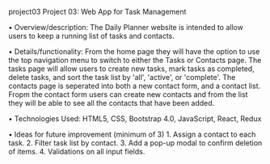 project03
Project 03: Web App for Task Management


• Overview/description: The Daily Planner website is intended to allow users to keep a running list of tasks and contacts.

• Details/functionality: From the home page they will have the option to use the top navigation menu to switch to either the Tasks or Contacts page. The tasks page will allow users to create new tasks, mark tasks as completed, delete tasks, and sort the task list by 'all', 'active', or 'complete'. The contacts page is seperated into both a new contact form, and a contact list. Fropm the contact form users can create new contacts and from the list they will be able to see all the contacts that have been added.

• Technologies Used: HTML5, CSS, Bootstrap 4.0, JavaScript, React, Redux

• Ideas for future improvement (minimum of 3) 1. Assign a contact to each task. 2. Filter task list by contact. 3. Add a pop-up modal to confirm deletion of items. 4. Validations on all input fields.

